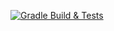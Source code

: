 [![Gradle Build & Tests](https://github.com/spaceblocknet/mc-kotlin/actions/workflows/build.yml/badge.svg)](https://github.com/spaceblocknet/mc-kotlin/actions/workflows/build.yml)
